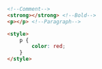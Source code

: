 ```HTML
<!--Comment-->
<strong></strong> <!--Bold-->
<p></p> <!--Paragraph-->
```

```HTML
<style>
	p {
		color: red;
	}
</style>
```